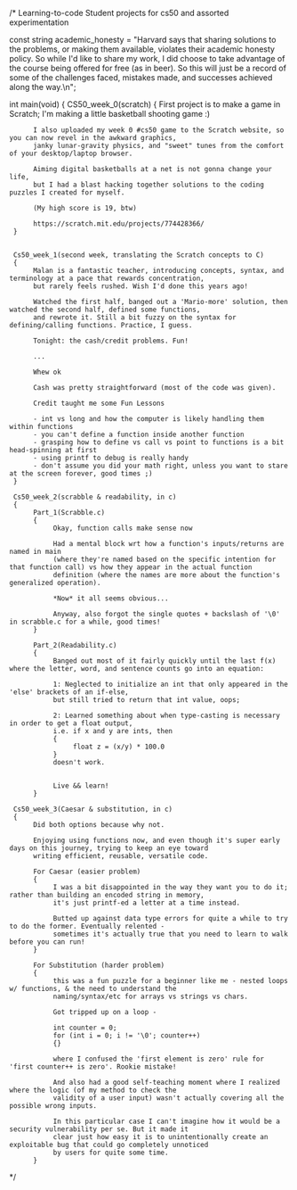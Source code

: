 /* Learning-to-code
Student projects for cs50 and assorted experimentation

const string academic_honesty = "Harvard says that sharing solutions to the problems,
or making them available, violates their academic honesty policy. So while I'd
like to share my work, I did choose to take advantage of the course being offered
for free (as in beer). So this will just be a record of some of the challenges faced,
mistakes made, and successes achieved along the way.\n";

int main(void)
{
     CS50_week_0(scratch)
     {
          First project is to make a game in Scratch;
          I'm making a little basketball shooting game :)
     
          I also uploaded my week 0 #cs50 game to the Scratch website, so you can now revel in the awkward graphics, 
          janky lunar-gravity physics, and "sweet" tunes from the comfort of your desktop/laptop browser.

          Aiming digital basketballs at a net is not gonna change your life, 
          but I had a blast hacking together solutions to the coding puzzles I created for myself. 

          (My high score is 19, btw)
     
          https://scratch.mit.edu/projects/774428366/
     }
     
     
     Cs50_week_1(second week, translating the Scratch concepts to C)
     {
          Malan is a fantastic teacher, introducing concepts, syntax, and terminology at a pace that rewards concentration, 
          but rarely feels rushed. Wish I'd done this years ago!

          Watched the first half, banged out a 'Mario-more' solution, then watched the second half, defined some functions, 
          and rewrote it. Still a bit fuzzy on the syntax for defining/calling functions. Practice, I guess.

          Tonight: the cash/credit problems. Fun!
     
          ...
     
          Whew ok

          Cash was pretty straightforward (most of the code was given).

          Credit taught me some Fun Lessons

          - int vs long and how the computer is likely handling them within functions
          - you can't define a function inside another function
          - grasping how to define vs call vs point to functions is a bit head-spinning at first
          - using printf to debug is really handy
          - don't assume you did your math right, unless you want to stare at the screen forever, good times ;)
     }     
          
     Cs50_week_2(scrabble & readability, in c)
     {
          Part_1(Scrabble.c)
          {
               Okay, function calls make sense now

               Had a mental block wrt how a function's inputs/returns are named in main
               (where they're named based on the specific intention for that function call) vs how they appear in the actual function 
               definition (where the names are more about the function's generalized operation). 

               *Now* it all seems obvious...

               Anyway, also forgot the single quotes + backslash of '\0' in scrabble.c for a while, good times!
          }
     
          Part_2(Readability.c)
          {
               Banged out most of it fairly quickly until the last f(x) where the letter, word, and sentence counts go into an equation:
     
               1: Neglected to initialize an int that only appeared in the 'else' brackets of an if-else, 
               but still tried to return that int value, oops;

               2: Learned something about when type-casting is necessary in order to get a float output, 
               i.e. if x and y are ints, then 
               {
                    float z = (x/y) * 100.0 
               }
               doesn't work.

     
               Live && learn!
          }
          
     Cs50_week_3(Caesar & substitution, in c)
     {
          Did both options because why not.

          Enjoying using functions now, and even though it's super early days on this journey, trying to keep an eye toward 
          writing efficient, reusable, versatile code.

          For Caesar (easier problem) 
          {
               I was a bit disappointed in the way they want you to do it; rather than building an encoded string in memory,
               it's just printf-ed a letter at a time instead.

               Butted up against data type errors for quite a while to try to do the former. Eventually relented - 
               sometimes it's actually true that you need to learn to walk before you can run!
          }
          
          For Substitution (harder problem)
          {
               this was a fun puzzle for a beginner like me - nested loops w/ functions, & the need to understand the
               naming/syntax/etc for arrays vs strings vs chars.

               Got tripped up on a loop -

               int counter = 0;
               for (int i = 0; i != '\0'; counter++)
               {}

               where I confused the 'first element is zero' rule for 'first counter++ is zero'. Rookie mistake!
               
               And also had a good self-teaching moment where I realized where the logic (of my method to check the
               validity of a user input) wasn't actually covering all the possible wrong inputs.

               In this particular case I can't imagine how it would be a security vulnerability per se. But it made it
               clear just how easy it is to unintentionally create an exploitable bug that could go completely unnoticed
               by users for quite some time.
          }
               
*/
